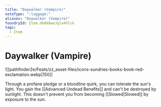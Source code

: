 ```yaml
---
title: "Daywalker (Vampire)"
noteType: ":luggage:"
aliases: "Daywalker (Vampire)"
foundryId: Item.dkHX8weJqle4Vlch
tags:
  - Item
---
```


# Daywalker (Vampire)
![[pathfinder2e/Feats/zz_asset-files/icons-sundries-books-book-red-exclamation.webp|150]]

Through a profane pledge or a bloodline quirk, you can tolerate the sun's light. You gain the [[Advanced Undead Benefits]] and can't be destroyed by sunlight. This doesn't prevent you from becoming [[Slowed|Slowed]] by exposure to the sun.
